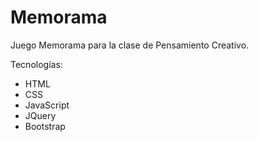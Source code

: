 # Memorama
Juego Memorama para la clase de Pensamiento Creativo.

Tecnologías:
- HTML
- CSS
- JavaScript
- JQuery
- Bootstrap
